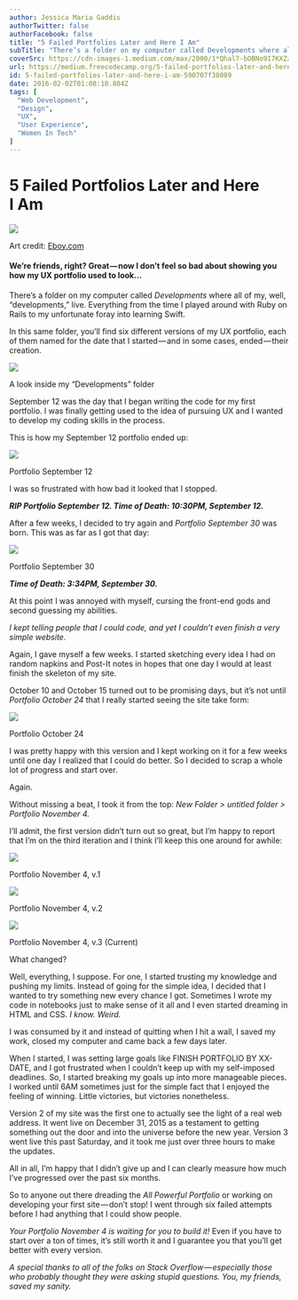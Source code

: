```yaml
---
author: Jessica Maria Gaddis
authorTwitter: false
authorFacebook: false
title: "5 Failed Portfolios Later and Here I Am"
subTitle: "There’s a folder on my computer called Developments where all of my, well, “developments,” live. Everything from the time I played around..."
coverSrc: https://cdn-images-1.medium.com/max/2000/1*Qhal7-bOBNo9I7KXZzaVXg.png
url: https://medium.freecodecamp.org/5-failed-portfolios-later-and-here-i-am-590707f38089
id: 5-failed-portfolios-later-and-here-i-am-590707f38089
date: 2016-02-02T01:08:18.804Z
tags: [
  "Web Development",
  "Design",
  "UX",
  "User Experience",
  "Women In Tech"
]
---
```

# 5 Failed Portfolios Later and Here I Am







![](https://cdn-images-1.medium.com/max/2000/1*Qhal7-bOBNo9I7KXZzaVXg.png)

Art credit: [Eboy.com](http://hello.eboy.com/eboy/)







#### We’re friends, right? Great — now I don’t feel so bad about showing you how my UX portfolio used to look…

There’s a folder on my computer called _Developments_ where all of my, well, “developments,” live. Everything from the time I played around with Ruby on Rails to my unfortunate foray into learning Swift.

In this same folder, you’ll find six different versions of my UX portfolio, each of them named for the date that I started — and in some cases, ended — their creation.



![](https://cdn-images-1.medium.com/max/1600/1*QR5HksT6z3-wAxHQAchy-Q.png)

A look inside my “Developments” folder



September 12 was the day that I began writing the code for my first portfolio. I was finally getting used to the idea of pursuing UX and I wanted to develop my coding skills in the process.

This is how my September 12 portfolio ended up:



![](https://cdn-images-1.medium.com/max/1600/1*K3vVTac8mFzLDQ39l9hI_A.png)

Portfolio September 12



I was so frustrated with how bad it looked that I stopped.

**_RIP Portfolio September 12\. Time of Death: 10:30PM, September 12._**

After a few weeks, I decided to try again and _Portfolio September 30_ was born. This was as far as I got that day:



![](https://cdn-images-1.medium.com/max/1600/1*Kw50yNzlXuCzVbPkseFOrQ.png)

Portfolio September 30



**_Time of Death: 3:34PM, September 30._**

At this point I was annoyed with myself, cursing the front-end gods and second guessing my abilities.

_I kept telling people that I could code, and yet I couldn’t even finish a very simple website._

Again, I gave myself a few weeks. I started sketching every idea I had on random napkins and Post-It notes in hopes that one day I would at least finish the skeleton of my site.

October 10 and October 15 turned out to be promising days, but it’s not until _Portfolio October 24_ that I really started seeing the site take form:



![](https://cdn-images-1.medium.com/max/1600/1*uN3HBANOfA96hOULcLypyg.png)

Portfolio October 24



I was pretty happy with this version and I kept working on it for a few weeks until one day I realized that I could do better. So I decided to scrap a whole lot of progress and start over.

Again.

Without missing a beat, I took it from the top: _New Folder > untitled folder > Portfolio November 4._

I’ll admit, the first version didn’t turn out so great, but I’m happy to report that I’m on the third iteration and I think I’ll keep this one around for awhile:



![](https://cdn-images-1.medium.com/max/1600/1*wVw5GXH1T8jo2EF_W8V6lw.png)

Portfolio November 4, v.1





![](https://cdn-images-1.medium.com/max/1600/1*Fhd39TGl8CcGyQzUG3yXog.png)

Portfolio November 4, v.2





![](https://cdn-images-1.medium.com/max/1600/1*M1t4rb6pRMp3ASHx0KBVKg.png)

Portfolio November 4, v.3 (Current)



What changed?

Well, everything, I suppose. For one, I started trusting my knowledge and pushing my limits. Instead of going for the simple idea, I decided that I wanted to try something new every chance I got. Sometimes I wrote my code in notebooks just to make sense of it all and I even started dreaming in HTML and CSS. _I know. Weird._

I was consumed by it and instead of quitting when I hit a wall, I saved my work, closed my computer and came back a few days later.

When I started, I was setting large goals like FINISH PORTFOLIO BY XX-DATE, and I got frustrated when I couldn’t keep up with my self-imposed deadlines. So, I started breaking my goals up into more manageable pieces. I worked until 6AM sometimes just for the simple fact that I enjoyed the feeling of winning. Little victories, but victories nonetheless.

Version 2 of my site was the first one to actually see the light of a real web address. It went live on December 31, 2015 as a testament to getting something out the door and into the universe before the new year. Version 3 went live this past Saturday, and it took me just over three hours to make the updates.

All in all, I’m happy that I didn’t give up and I can clearly measure how much I’ve progressed over the past six months.

So to anyone out there dreading the _All Powerful Portfolio_ or working on developing your first site — don’t stop! I went through six failed attempts before I had anything that I could show people.

_Your Portfolio November 4 is waiting for you to build it!_ Even if you have to start over a ton of times, it’s still worth it and I guarantee you that you’ll get better with every version.

_A special thanks to all of the folks on Stack Overflow — especially those who probably thought they were asking stupid questions. You, my friends, saved my sanity._








